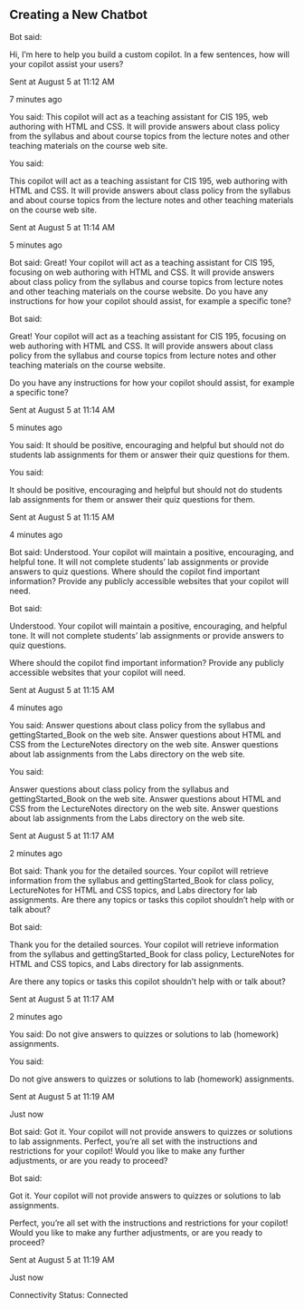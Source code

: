 ## Creating a New Chatbot

Bot said:

Hi, I’m here to help you build a custom copilot. In a few sentences, how will your copilot assist your users?

Sent at August 5 at 11:12 AM

7 minutes ago

You said: This copilot will act as a teaching assistant for CIS 195, web  authoring with HTML and CSS. It will provide answers about class policy  from the syllabus and about course topics from the lecture notes and  other teaching materials on the course web site.

You said:

This copilot will act as a teaching assistant for CIS 195, web authoring  with HTML and CSS. It will provide answers about class policy from the  syllabus and about course topics from the lecture notes and other  teaching materials on the course web site.

Sent at August 5 at 11:14 AM

5 minutes ago

Bot said: Great! Your copilot will act as a teaching assistant for CIS 195, focusing on web authoring with HTML and CSS. It will provide answers  about class policy from the syllabus and course topics from lecture  notes and other teaching materials on the course website. Do you have any instructions for how your copilot should assist, for  example a specific tone?

Bot said:

Great! Your copilot will act as a teaching assistant for CIS 195, focusing on  web authoring with HTML and CSS. It will provide answers about class  policy from the syllabus and course topics from lecture notes and other  teaching materials on the course website.

Do you have any instructions for how your copilot should assist, for example a specific tone?

Sent at August 5 at 11:14 AM

5 minutes ago

You said: It should be positive, encouraging and helpful but should not do  students lab assignments for them or answer their quiz questions for  them.

You said:

It should be positive, encouraging and helpful but should not do students  lab assignments for them or answer their quiz questions for them.

Sent at August 5 at 11:15 AM

4 minutes ago

Bot said: Understood. Your copilot will maintain a positive, encouraging,  and helpful tone. It will not complete students’ lab assignments or  provide answers to quiz questions. Where should the copilot find important information? Provide any  publicly accessible websites that your copilot will need.

Bot said:

Understood. Your copilot will maintain a positive, encouraging, and helpful tone.  It will not complete students’ lab assignments or provide answers to  quiz questions.

Where should the copilot find important information? Provide any publicly accessible websites that your copilot will need.

Sent at August 5 at 11:15 AM

4 minutes ago

You said: Answer questions about class policy from the syllabus and  gettingStarted_Book on the web site. Answer questions about HTML and CSS from the LectureNotes directory on the web site. Answer questions about lab assignments from the Labs directory on the web site.

You said:

Answer questions about class policy from the syllabus and gettingStarted_Book  on the web site. Answer questions about HTML and CSS from the  LectureNotes directory on the web site. Answer questions about lab  assignments from the Labs directory on the web site.

Sent at August 5 at 11:17 AM

2 minutes ago

Bot said: Thank you for the detailed sources. Your copilot will retrieve  information from the syllabus and gettingStarted_Book for class policy,  LectureNotes for HTML and CSS topics, and Labs directory for lab  assignments. Are there any topics or tasks this copilot shouldn’t help with or talk  about?

Bot said:

Thank you for the detailed sources. Your copilot will retrieve information  from the syllabus and gettingStarted_Book for class policy, LectureNotes for HTML and CSS topics, and Labs directory for lab assignments.

Are there any topics or tasks this copilot shouldn’t help with or talk about?

Sent at August 5 at 11:17 AM

2 minutes ago

You said: Do not give answers to quizzes or solutions to lab (homework) assignments.

You said:

Do not give answers to quizzes or solutions to lab (homework) assignments.

Sent at August 5 at 11:19 AM

Just now

Bot said: Got it. Your copilot will not provide answers to quizzes or  solutions to lab assignments. Perfect, you’re all set with the instructions and restrictions for your  copilot! Would you like to make any further adjustments, or are you  ready to proceed?

Bot said:

Got it. Your copilot will not provide answers to quizzes or solutions to lab assignments.

Perfect, you’re all set with the instructions and restrictions for your copilot! Would you like to make any further adjustments, or are you ready to  proceed?

Sent at August 5 at 11:19 AM

Just now

Connectivity Status: Connected